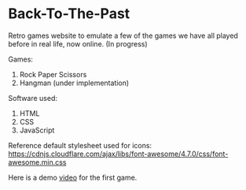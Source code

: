 # Back-To-The-Past

Retro games website to emulate a few of the games we have all played before in real life, now online. (In progress)

Games:
1. Rock Paper Scissors
2. Hangman (under implementation)

Software used:
1. HTML
2. CSS
3. JavaScript

Reference default stylesheet used for icons: https://cdnjs.cloudflare.com/ajax/libs/font-awesome/4.7.0/css/font-awesome.min.css

Here is a demo [video](http://bit.ly/RPSDemo) for the first game.

